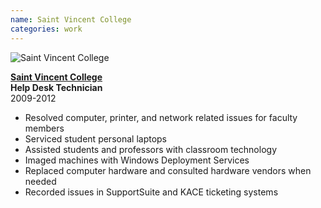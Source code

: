 ```yaml
---
name: Saint Vincent College
categories: work
---
```


<img src="{{ site.url }}/assets/images/saint_vincent_logo.png" alt="Saint Vincent College" class="img-rounded">

[**Saint Vincent College**](http://www.stvincent.edu/) <br />
**Help Desk Technician** <br />
2009-2012

* Resolved computer, printer, and network related issues for faculty members
* Serviced student personal laptops
* Assisted students and professors with classroom technology
* Imaged machines with Windows Deployment Services
* Replaced computer hardware and consulted hardware vendors when needed
* Recorded issues in SupportSuite and KACE ticketing systems
